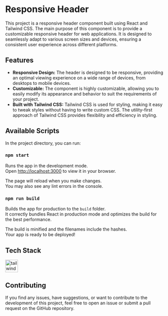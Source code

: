 # Responsive Header

This project is a responsive header component built using React and Tailwind CSS. The main purpose of this component is to provide a customizable responsive header for web applications. It is designed to seamlessly adapt to various screen sizes and devices, ensuring a consistent user experience across different platforms.

## Features

- **Responsive Design:** The header is designed to be responsive, providing an optimal viewing experience on a wide range of devices, from desktops to mobile devices.
- **Customizable:** The component is highly customizable, allowing you to easily modify its appearance and behavior to suit the requirements of your project.
- **Built with Tailwind CSS:** Tailwind CSS is used for styling, making it easy to tweak styles without having to write custom CSS. The utility-first approach of Tailwind CSS provides flexibility and efficiency in styling.



## Available Scripts

In the project directory, you can run:

### `npm start`

Runs the app in the development mode.\
Open [http://localhost:3000](http://localhost:3000) to view it in your browser.

The page will reload when you make changes.\
You may also see any lint errors in the console.

### `npm run build`

Builds the app for production to the `build` folder.\
It correctly bundles React in production mode and optimizes the build for the best performance.

The build is minified and the filenames include the hashes.\
Your app is ready to be deployed!


## Tech Stack
<p><img src="https://www.vectorlogo.zone/logos/tailwindcss/tailwindcss-icon.svg" alt="tailwind" width="40" height="40"/></p>


## Contributing

If you find any issues, have suggestions, or want to contribute to the development of this project, feel free to open an issue or submit a pull request on the GitHub repository.
